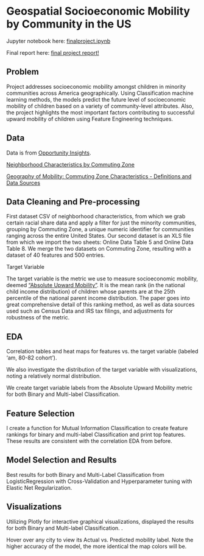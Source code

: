 # Geospatial Socioeconomic Mobility by Community in the US

Jupyter notebook here: [finalproject.ipynb](https://github.com/francisfjin/Geospatial_SocioeconomicMobility/blob/main/finalproject.ipynb)

Final report here: [final project report!](https://github.com/francisfjin/Geospatial_SocioeconomicMobility/blob/main/FinalReport.pdf)

## Problem

Project addresses socioeconomic mobility amongst children in minority communities across America geographically. Using Classification machine learning methods, the models predict the future level of socioeconomic mobility of children based on a variety of community-level attributes. Also, the project highlights the most important factors contributing to successful upward mobility of children using Feature Engineering techniques. 

## Data

Data is from [Opportunity Insights](https://opportunityinsights.org/data/).

[Neighborhood Characteristics by Commuting Zone](https://github.com/francisfjin/Geospatial_SocioeconomicMobility/blob/main/CZ_neighborhoodcharacteristicsbycsv.csv)

[Geography of Mobility: Commuting Zone Characteristics - Definitions and Data Sources](https://github.com/francisfjin/Geospatial_SocioeconomicMobility/blob/main/online_data_tables-8.xls)

## Data Cleaning and Pre-processing

First dataset CSV of neighborhood characteristics, from which we grab certain racial share data and apply a filter for just the minority communities, grouping by Commuting Zone, a unique numeric identifier for communities ranging across the entire United States. Our second dataset is an XLS file from which we import the two sheets: Online Data Table 5 and Online Data Table 8. We merge the two datasets on Commuting Zone, resulting with a dataset of 40 features and 500 entries. 

Target Variable 

The target variable is the metric we use to measure socioeconomic mobility, deemed [“Absolute Upward Mobility”](https://opportunityinsights.org/paper/land-of-opportunity/). It is the mean rank (in the national child income distribution) of children whose parents are at the 25th percentile of the national parent income distribution. The paper goes into great comprehensive detail of this ranking method, as well as data sources used such as Census Data and IRS tax filings, and adjustments for robustness of the metric. 


## EDA

Correlation tables and heat maps for features vs. the target variable (labeled ‘am, 80-82 cohort’). 

We also investigate the distribution of the target variable with visualizations, noting a relatively normal distribution. 

We create target variable labels from the Absolute Upward Mobility metric for both Binary and Multi-label Classification. 


## Feature Selection

I create a function for Mutual Information Classification to create feature rankings for binary and multi-label Classification and print top features. These results are consistent with the correlation EDA from before. 


## Model Selection and Results

Best results for both Binary and Multi-Label Classification from LogisticRegression with Cross-Validation and Hyperparameter tuning with Elastic Net Regularization. 


## Visualizations

Utilizing Plotly for interactive graphical visualizations, displayed the results for both Binary and Multi-label Classification. <Link to Plotly visualizations here>. 

Hover over any city to view its Actual vs. Predicted mobility label. Note the higher accuracy of the model, the more identical the map colors will be. 














